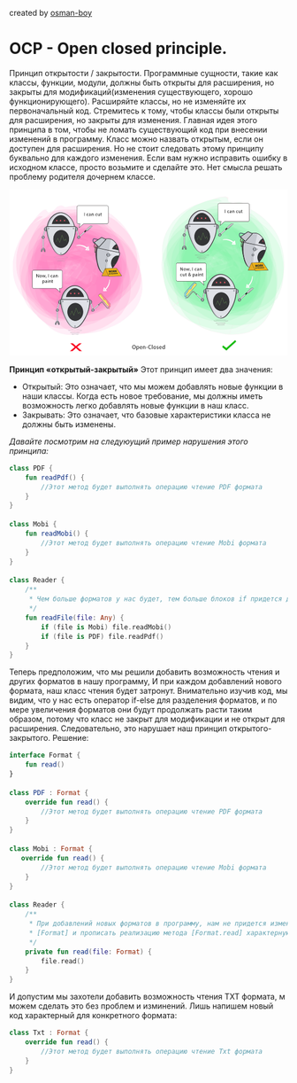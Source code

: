 created by [osman-boy](https://github.com/osman-boy)
# **OCP - Open closed principle.**

Принцип открытости / закрытости. Программные сущности, такие как классы, функции, модули,
должны быть открыты для расширения, но закрыты для модификаций(изменения существующего, 
хорошо функционирующего). Расширяйте классы, но не изменяйте их первоначальный код.
Стремитесь к тому, чтобы классы были открыты для расширения, но закрыты для изменения.
Главная идея этого принципа в том, чтобы не ломать существующий код при внесении изменений
в программу. Класс можно назвать открытым, если он доступен для расширения.
Но не стоит следовать этому принципу буквально для каждого изменения.
Если вам нужно исправить ошибку в исходном классе, просто возьмите и сделайте это.
Нет смысла решать проблему родителя дочернем классе.

<img height="300" src="ocp.png"/>

**Принцип «открытый-закрытый»**
Этот принцип имеет два значения:

* Открытый: Это означает, что мы можем добавлять новые функции в наши классы. Когда есть новое требование, 
мы должны иметь возможность легко добавлять новые функции в наш класс.
* Закрывать: Это означает, что базовые характеристики класса не должны быть изменены.


_Давайте посмотрим на следуюущий пример нарушения этого принципа:_
```kotlin
class PDF {
    fun readPdf() {
        //Этот метод будет выполнять операцию чтение PDF формата
    }
}

class Mobi {
    fun readMobi() {
        //Этот метод будет выполнять операцию чтение Mobi формата
    }
}

class Reader {
    /**
     * Чем больше форматов у нас будет, тем больше блоков if придется добавить.
     */
    fun readFile(file: Any) {
        if (file is Mobi) file.readMobi()
        if (file is PDF) file.readPdf()
    }
}
```

Теперь предположим, что мы решили добавить возможность чтения и других форматов в нашу программу, И при каждом добавлений 
нового формата, наш класс чтения будет затронут. Внимательно изучив код, мы видим, что у нас есть оператор if-else для
разделения форматов, и по мере увеличения форматов они будут продолжать расти таким образом, 
потому что класс не закрыт для модификации и не открыт для расширения.
Следовательно, это нарушает наш принцип открытого-закрытого.
Решение:

```kotlin
interface Format {
    fun read()
}

class PDF : Format {
    override fun read() {
        //Этот метод будет выполнять операцию чтение PDF формата
    }
}

class Mobi : Format {
   override fun read() {
        //Этот метод будет выполнять операцию чтение Mobi формата
    }
}

class Reader {
    /**
     * При добавлений новых форматов в программу, нам не придется изменить уже существующий код, а лишь реализовать интерфейс
     * [Format] и прописать реализацию метода [Format.read] характерную для определенного формата.
     */
    private fun read(file: Format) {
        file.read()
    }
}
```
И допустим мы захотели добавить возможность чтения TXT формата, м можем сделать это без проблем и изминений.
Лишь напишем новый код характерный для конкретного формата:
```kotlin
class Txt : Format {
    override fun read() {
        //Этот метод будет выполнять операцию чтение Txt формата
    }
}
```
